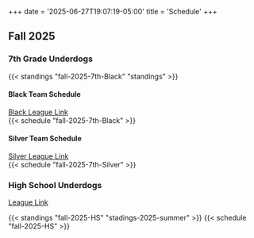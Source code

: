 +++
date = '2025-06-27T19:07:19-05:00'
title = 'Schedule'
+++
## Fall 2025  
### 7th Grade Underdogs
{{< standings "fall-2025-7th-Black" "standings" >}}

#### Black Team Schedule
[Black League Link](https://fhusagrapevine.sportspilot.com/Scheduler/public/report.aspx?contest=1724&team=20681)   
{{< schedule "fall-2025-7th-Black" >}} 

#### Silver Team Schedule
[Silver League Link](https://fhusagrapevine.sportspilot.com/Scheduler/public/report.aspx?contest=1724&team=20682)     
{{< schedule "fall-2025-7th-Silver" >}}  

### High School Underdogs  
[League Link](https://fhusagrapevine.sportspilot.com/Scheduler/public/report.aspx?contest=1723&team=20604)

{{< standings "fall-2025-HS" "stadings-2025-summer" >}}
{{< schedule "fall-2025-HS" >}}